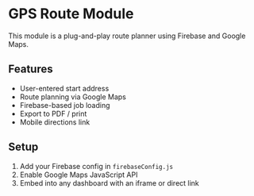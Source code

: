 # GPS Route Module

This module is a plug-and-play route planner using Firebase and Google Maps.

## Features
- User-entered start address
- Route planning via Google Maps
- Firebase-based job loading
- Export to PDF / print
- Mobile directions link

## Setup
1. Add your Firebase config in `firebaseConfig.js`
2. Enable Google Maps JavaScript API
3. Embed into any dashboard with an iframe or direct link
